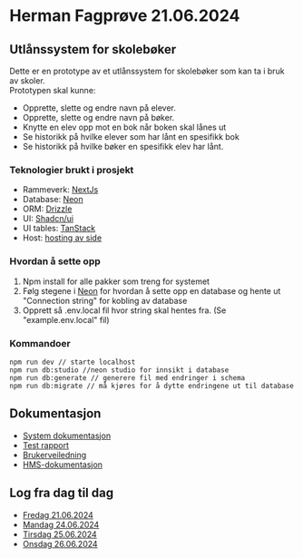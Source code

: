 
# Herman Fagprøve 21.06.2024

## Utlånssystem for skolebøker
Dette er en prototype av et utlånssystem for skolebøker som kan ta i bruk av skoler.  
Prototypen skal kunne:
- Opprette, slette og endre navn på elever.
- Opprette, slette og endre navn på bøker.
- Knytte en elev opp mot en bok når boken skal lånes ut
- Se historikk på hvilke elever som har lånt en spesifikk bok
- Se historikk på hvilke bøker en spesifikk elev har lånt.

### Teknologier brukt i prosjekt

- Rammeverk: [NextJs](https://nextjs.org/)
- Database: [Neon](https://neon.tech/)
- ORM: [Drizzle](https://orm.drizzle.team/)
- UI: [Shadcn/ui](https://ui.shadcn.com/)
- UI tables: [TanStack](https://tanstack.com/table/latest)
- Host: [hosting av side](https://vercel.com/)


### Hvordan å sette opp

1. Npm install for alle pakker som treng for systemet
2. Følg stegene i [Neon](https://neon.tech/docs/get-started-with-neon/signing-up) for hvordan å sette opp en database og hente ut "Connection string" for kobling av database
3. Opprett så .env.local fil hvor string skal hentes fra. (Se "example.env.local" fil)

### Kommandoer

```
npm run dev // starte localhost
npm run db:studio //neon studio for innsikt i database
npm run db:generate // generere fil med endringer i schema
npm run db:migrate // må kjøres for å dytte endringene ut til database
```



## Dokumentasjon

- [System dokumentasjon]()
- [Test rapport]()
- [Brukerveiledning]()
- [HMS-dokumentasjon]()




## Log fra dag til dag

- [Fredag 21.06.2024](https://github.com/Hfausk/Fagproove-oppdrag/blob/main/dokumentasjon/dagslog/Fredag(21.06.2024).md)
- [Mandag 24.06.2024](https://github.com/Hfausk/Fagproove-oppdrag/blob/main/dokumentasjon/dagslog/Mandag(24.06.2024).md)
- [Tirsdag 25.06.2024](https://github.com/Hfausk/Fagproove-oppdrag/blob/main/dokumentasjon/dagslog/Tirdag(25.06.2024).md)
- [Onsdag 26.06.2024](https://github.com/Hfausk/Fagproove-oppdrag/blob/main/dokumentasjon/dagslog/Onsdag(26.06.2024).md)